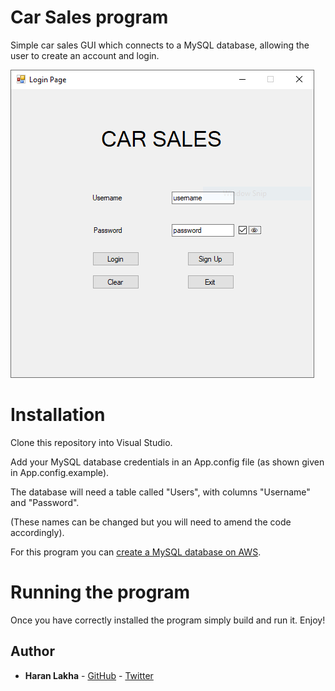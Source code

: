 # Car Sales program
Simple car sales GUI which connects to a MySQL database, allowing the user to create an account and login.

![carsalesUpdate.png](https://raw.githubusercontent.com/haranlakha/car-sales/master/carsalesUpdated.PNG)

# Installation
Clone this repository into Visual Studio.

Add your MySQL database credentials in an App.config file (as shown given in App.config.example).

The database will need a table called "Users", with columns "Username" and "Password".

(These names can be changed but you will need to amend the code accordingly).

For this program you can [create a MySQL database on AWS](https://aws.amazon.com/getting-started/hands-on/create-mysql-db/).

# Running the program
Once you have correctly installed the program simply build and run it. Enjoy!

## Author

* **Haran Lakha** - [GitHub](https://github.com/haranlakha) - [Twitter](https://twitter.com/haranlakha)
